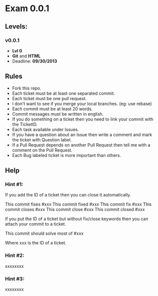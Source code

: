 # Exam 0.0.1

## Levels:

### v0.0.1 
* **Lvl 0**
* **Git** and **HTML**
* Deadline: **09/30/2013**

## Rules

* Fork this repo.
* Each ticket must be at least one separated commit.
* Each ticket must be one pull request.
* I don't want to see if you merge your local branches. (eg: use rebase)
* Each commit must be at least 20 words.
* Commit messages must be written in english.
* If you do something on a ticket then you need to link your commit with the TicketID.
* Each task available under Issues.
* If you have a question about an Issue then write a comment and mark the ticket with Question label.
* If a Pull Request depends on another Pull Request then tell me with a comment on the Pull Request.
* Each Bug labeled ticket is more important than others.

## Help

### Hint #1:

If you add the ID of a ticket then you can close it automatically.

This commit fixes #xxx
This commit fixed #xxx
This commit fix #xxx
This commit closes #xxx
This commit close #xxx
This commit closed #xxx

If you put the ID of a ticket but without fix/close keywords then
you can attach your commit to a ticket.

This commit should solve most of #xxx

Where xxx is the ID of a ticket.


### Hint #2:

xxxxxxxx

### Hint #3:

xxxxxxxx
